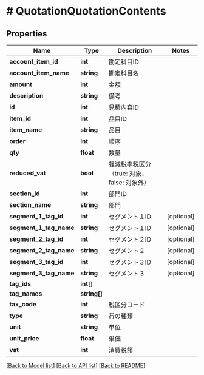 # # QuotationQuotationContents

## Properties

Name | Type | Description | Notes
------------ | ------------- | ------------- | -------------
**account_item_id** | **int** | 勘定科目ID | 
**account_item_name** | **string** | 勘定科目名 | 
**amount** | **int** | 金額 | 
**description** | **string** | 備考 | 
**id** | **int** | 見積内容ID | 
**item_id** | **int** | 品目ID | 
**item_name** | **string** | 品目 | 
**order** | **int** | 順序 | 
**qty** | **float** | 数量 | 
**reduced_vat** | **bool** | 軽減税率税区分（true: 対象、false: 対象外） | 
**section_id** | **int** | 部門ID | 
**section_name** | **string** | 部門 | 
**segment_1_tag_id** | **int** | セグメント１ID | [optional] 
**segment_1_tag_name** | **string** | セグメント１ID | [optional] 
**segment_2_tag_id** | **int** | セグメント２ID | [optional] 
**segment_2_tag_name** | **string** | セグメント２ | [optional] 
**segment_3_tag_id** | **int** | セグメント３ID | [optional] 
**segment_3_tag_name** | **string** | セグメント３ | [optional] 
**tag_ids** | **int[]** |  | 
**tag_names** | **string[]** |  | 
**tax_code** | **int** | 税区分コード | 
**type** | **string** | 行の種類 | 
**unit** | **string** | 単位 | 
**unit_price** | **float** | 単価 | 
**vat** | **int** | 消費税額 | 

[[Back to Model list]](../../README.md#documentation-for-models) [[Back to API list]](../../README.md#documentation-for-api-endpoints) [[Back to README]](../../README.md)


